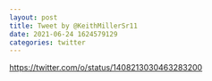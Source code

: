 ```yaml
--- 
layout: post 
title: Tweet by @KeithMillerSr11 
date: 2021-06-24 1624579129 
categories: twitter 
--- 
```

https://twitter.com/o/status/1408213030463283200